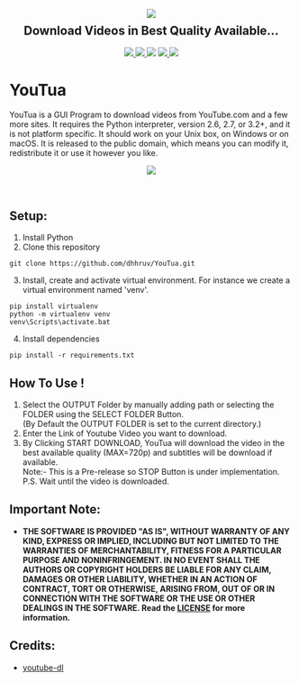 <p align="center">
  <img src="https://user-images.githubusercontent.com/72680045/103451688-fc129080-4cec-11eb-801d-971c63ca4ba9.png">
  <h2 align="center" style="margin-top: -4px !important;">Download Videos in Best Quality Available...</h2>
  <p align="center">
    <a href="https://github.com/dhhruv/YouTua/blob/master/LICENSE">
      <img src="https://img.shields.io/github/license/dhhruv/YouTua?color=informational">
    </a>
    <a href="https://www.python.org/">
    	<img src="https://img.shields.io/badge/python-v3.8-informational">
    </a>
    <img src="https://img.shields.io/badge/maintainer-dhhruv-informational">
    <a href="https://github.com/dhhruv/YouTua">
    	<img src="https://img.shields.io/github/v/release/dhhruv/YouTua?include_prereleases">
    </a>
    <img src="https://img.shields.io/badge/contributions-welcome-informational">
  </p>
</p>

# YouTua

YouTua is a GUI Program to download videos from YouTube.com and a few more sites. It requires the Python interpreter, version 2.6, 2.7, or 3.2+, and it is not platform specific. It should work on your Unix box, on Windows or on macOS. It is released to the public domain, which means you can modify it, redistribute it or use it however you like.

<p align="center">
	<img src="https://user-images.githubusercontent.com/72680045/103451856-34b36980-4cef-11eb-9f8d-231d7654f5ca.PNG">
</p>
<br>

## Setup:

1. Install Python
2. Clone this repository
```
git clone https://github.com/dhhruv/YouTua.git
```

3. Install, create and activate virtual environment.
For instance we create a virtual environment named 'venv'.
```
pip install virtualenv
python -m virtualenv venv
venv\Scripts\activate.bat
```

4. Install dependencies
```
pip install -r requirements.txt
```


## How To Use !
1. Select the OUTPUT Folder by manually adding path or selecting the FOLDER using the SELECT FOLDER Button.<br>
(By Default the OUTPUT FOLDER is set to the current directory.)
2. Enter the Link of Youtube Video you want to download.
3. By Clicking START DOWNLOAD, YouTua will download the video in the best available quality (MAX=720p) and subtitles will be download if available.<br>
Note:- This is a Pre-release so STOP Button is under implementation.<br>
P.S. Wait until the video is downloaded.

## Important Note:

-	**THE SOFTWARE IS PROVIDED "AS IS", WITHOUT WARRANTY OF ANY KIND, EXPRESS OR IMPLIED, INCLUDING BUT NOT LIMITED TO THE WARRANTIES OF MERCHANTABILITY, FITNESS FOR A PARTICULAR PURPOSE AND NONINFRINGEMENT. IN NO EVENT SHALL THE AUTHORS OR COPYRIGHT HOLDERS BE LIABLE FOR ANY CLAIM, DAMAGES OR OTHER LIABILITY, WHETHER IN AN ACTION OF CONTRACT, TORT OR OTHERWISE, ARISING FROM, OUT OF OR IN CONNECTION WITH THE SOFTWARE OR THE USE OR OTHER DEALINGS IN THE SOFTWARE. Read the [LICENSE](https://github.com/dhhruv/YouTua/blob/master/LICENSE) for more information.**

## Credits:
- [youtube-dl](http://ytdl-org.github.io/youtube-dl/download.html)